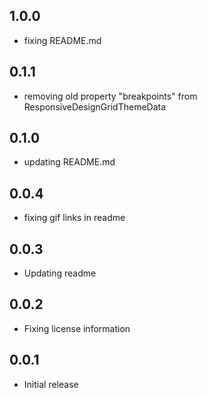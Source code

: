 ## 1.0.0

 * fixing README.md

## 0.1.1

 * removing old property "breakpoints" from ResponsiveDesignGridThemeData
  
## 0.1.0

 * updating README.md

## 0.0.4

 * fixing gif links in readme

## 0.0.3

 * Updating readme

## 0.0.2

 * Fixing license information

## 0.0.1

* Initial release
